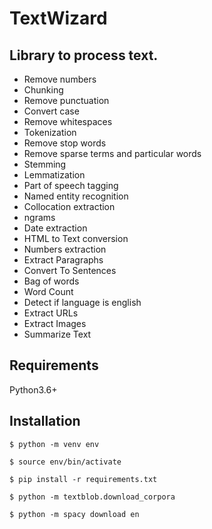 # TextWizard


Library to process text.
-----------------------

- Remove numbers
- Chunking
- Remove punctuation
- Convert case
- Remove whitespaces
- Tokenization
- Remove stop words
- Remove sparse terms and particular words
- Stemming
- Lemmatization
- Part of speech tagging
- Named entity recognition
- Collocation extraction
- ngrams
- Date extraction
- HTML to Text conversion
- Numbers extraction
- Extract Paragraphs
- Convert To Sentences
- Bag of words
- Word Count
- Detect if language is english
- Extract URLs
- Extract Images
- Summarize Text


Requirements
------------
Python3.6+


Installation
------------
`$ python -m venv env`

`$ source env/bin/activate`

`$ pip install -r requirements.txt`

`$ python -m textblob.download_corpora`

`$ python -m spacy download en`
